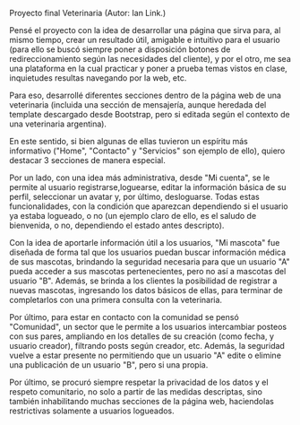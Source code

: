 Proyecto final Veterinaria (Autor: Ian Link.)

Pensé el proyecto con la idea de desarrollar una página que sirva para, al mismo tiempo, crear un resultado útil, amigable e intuitivo para el usuario (para ello se buscó siempre poner a disposición botones de redireccionamiento según las necesidades del cliente), y por el otro, me sea una plataforma en la cual practicar y poner a prueba temas vistos en clase, inquietudes resultas navegando por la web, etc.

Para eso, desarrollé diferentes secciones dentro de la página web de una veterinaria (incluida una sección de mensajería, aunque heredada del template descargado desde Bootstrap, pero si editada según el contexto de una veterinaria argentina).

En este sentido, si bien algunas de ellas tuvieron un espíritu más informativo ("Home", "Contacto" y "Servicios" son ejemplo de ello), quiero destacar 3 secciones de manera especial.

Por un lado, con una idea más administrativa, desde "Mi cuenta", se le permite al usuario registrarse,loguearse, editar la información básica de su perfil, seleccionar un avatar y, por último, desloguarse. Todas estas funcionalidades, con la condición que aparezcan dependiendo si el usuario ya estaba logueado, o no (un ejemplo claro de ello, es el saludo de bienvenida, o no, dependiendo el estado antes descripto).

Con la idea de aportarle información útil a los usuarios, "Mi mascota" fue diseñada de forma tal que los usuarios puedan buscar información médica de sus mascotas, brindando la seguridad necesaria para que un usuario "A" pueda acceder a sus mascotas pertenecientes, pero no así a mascotas del usuario "B". Además, se brinda a los clientes la posibilidad de registrar a nuevas mascotas, ingresando los datos básicos de ellas, para terminar de completarlos con una primera consulta con la veterinaria.

Por último, para estar en contacto con la comunidad se pensó "Comunidad", un sector que le permite a los usuarios intercambiar posteos con sus pares, ampliando en los detalles de su creación (como fecha, y usuario creador), filtrando posts según creador, etc. Además, la seguridad vuelve a estar presente no permitiendo que un usuario "A" edite o elimine una publicación de un usuario "B", pero si una propia. 

Por último, se procuró siempre respetar la privacidad de los datos y el respeto comunitario, no solo a partir de las medidas descriptas, sino también inhabilitando muchas secciones de la página web, haciendolas restrictivas solamente a usuarios logueados.
